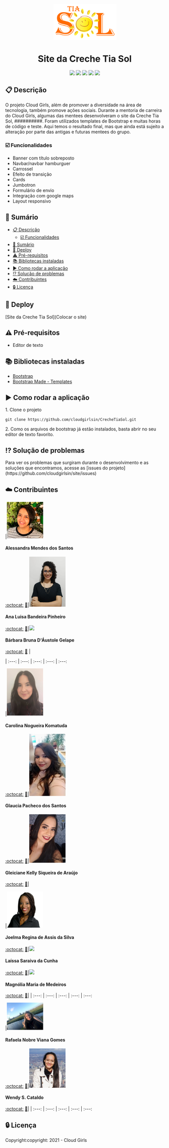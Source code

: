 <p align=center><img src="https://github.com/cloudgirlsin/CrecheTiaSol/blob/desenvolvedoras/assets/img/logo_tiasol.png" width=200 ></p>
<h1 align=center>Site da Creche Tia Sol</h1>

<p align=center><img src= "https://img.shields.io/static/v1?label=Status&message=Em desencolvimento&color=green&style=flat"> 
 <img src= "https://img.shields.io/static/v1?label=Linguagem&message=HTML%205&color=red&style=flat"> 
 <img src= "https://img.shields.io/static/v1?label=Linguagem&message=CSS%203&color=blue&style=flat"> 
 <img src= "https://img.shields.io/static/v1?label=Linguagem&message=JavaScript&color=yellow&style=flat&"> 
 <img src= "https://img.shields.io/static/v1?label=Biblioteca&message=Bootstrap&color=9cf&style=flat"></p>


## :clipboard: Descrição
<p>O projeto Cloud Girls, além de promover a diversidade na área de tecnologia, também promove ações sociais. Durante a mentoria de carreira do Cloud Girls, algumas das mentees desenvolveram o site da Creche Tia Sol, ##########. Foram utilizados templates de Bootstrap e muitas horas de código e teste. Aqui temos o resultado final, mas que ainda está sujeito a alteração por parte das antigas e futuras mentees do grupo.</p> 

### :ballot_box_with_check: Funcionalidades
- Banner com título sobreposto
- Navbar/navbar hamburguer
- Carrossel
- Efeito de transição
- Cards
- Jumbotron
- Formulário de envio
- Integração com google maps
- Layout responsivo

## :scroll: Sumário
- [:clipboard: Descrição](#clipboard-descrição)
  - [:ballot_box_with_check: Funcionalidades](#ballot_box_with_check-funcionalidades)
- [:scroll: Sumário](#scroll-sumário)
- [:rocket: Deploy](#rocket-deploy)
- [:warning: Pré-requisitos](#warning-pré-requisitos)
- [:books: Bibliotecas instaladas](#books-bibliotecas-instaladas)
- [:arrow_forward: Como rodar a aplicação](#arrow_forward-como-rodar-a-aplicação)
- [:interrobang: Solução de problemas](#interrobang-solução-de-problemas)
- [:cloud: Contribuintes](#cloud-contribuintes)
- [:lock: Licença](#lock-licença)

## :rocket: Deploy
[Site  da Creche Tia Sol](Colocar o site)

## :warning: Pré-requisitos
- Editor de texto

## :books: Bibliotecas instaladas
- [Bootstrap](https://getbootstrap.com/)
- [Bootstrap Made - Templates](https://bootstrapmade.com/)

## :arrow_forward: Como rodar a aplicação
<p>1. Clone o projeto </p>

```
git clone https://github.com/cloudgirlsin/CrecheTiaSol.git
```

<p>2. Como os arquivos de bootstrap já estão instalados, basta abrir no seu editor de texto favorito.</p>

## :interrobang: Solução de problemas
<p>Para ver os problemas que surgiram durante o desenvolvimento e as soluções que encontramos, acesse as [issues do projeto](https://github.com/cloudgirlsin/site/issues)</p>

## :cloud: Contribuintes



|<img src="https://github.com/cloudgirlsin/CrecheTiaSol/blob/main/assets/img/desenvolvedoras/alessandra.jpg" width=115 ><h4>Alessandra Mendes dos Santos </h4>[:octocat:](https://github.com/alessandraamendes) [:necktie:](https://www.linkedin.com/in/alessandraamendes/)|<img src="https://github.com/cloudgirlsin/CrecheTiaSol/blob/main/assets/img/desenvolvedoras/ana-lu.jpeg" width=115 ><h4>Ana Luisa Bandeira Pinheiro </h4>[:octocat:](https://github.com/analuisabandeira) [:necktie:](https://www.linkedin.com/in/analubandeira/)|<img src="https://github.com/cloudgirlsin/CrecheTiaSol/blob/main/assets/img/desenvolvedoras/b%C3%A1rbara_gelape.jpeg.jpg" width=115 ><h4>Bárbara Bruna D'Áustole Gelape</h4>[:octocat:](https://github.com/BarbaraBruna) [:necktie:](https://www.linkedin.com/in/barbaragelape/) |

| :---: | :---: | :---: | :---: | :---:

|<img src="https://github.com/cloudgirlsin/CrecheTiaSol/blob/main/assets/img/desenvolvedoras/carolina-komatuda.png" width=115 ><h4>Carolina Nogueira Komatuda</h4>[:octocat:](https://github.com/carolkomatuda) [:necktie:](https://www.linkedin.com/in/carolina-nogueira-komatuda-324ab9a0/)|<img src="https://github.com/cloudgirlsin/CrecheTiaSol/blob/main/assets/img/desenvolvedoras/Glaucia.jpeg" width=115 ><h4>Glaucia Pacheco dos Santos</h4>[:octocat:](https://github.com/glauciapacheco) [:necktie:](https://www.linkedin.com/in/glaucia-pacheco/)|<img src="https://github.com/cloudgirlsin/CrecheTiaSol/blob/main/assets/img/desenvolvedoras/Gleiciane.jpeg" width=115 ><h4>Gleiciane Kelly Siqueira de Araújo</h4>[:octocat:](https://github.com/GleicianeKelly) [:necktie:](https://www.linkedin.com/in/gleicianekelly/)|

|<img src="https://github.com/cloudgirlsin/CrecheTiaSol/blob/main/assets/img/desenvolvedoras/joelma.png" width=115 ><h4>Joelma Regina de Assis da Silva</h4>[:octocat:](https://github.com/joelmaregina) [:necktie:](https://www.linkedin.com/in/joelmaregina/)|<img src="https://github.com/cloudgirlsin/CrecheTiaSol/blob/main/assets/img/desenvolvedoras/La%C3%ADssaSaraiva.jpg" width=115 ><h4>Laíssa Saraiva da Cunha</h4>[:octocat:](https://github.com/LaissaSaraiva) [:necktie:](https://www.linkedin.com/in/laissasc/)|<img src="https://github.com/cloudgirlsin/CrecheTiaSol/blob/main/assets/img/desenvolvedoras/Magn%C3%B3lia.JPG" width=115 ><h4>Magnólia Maria de Medeiros</h4>[:octocat:](https://github.com/magnoliamedeiros) [:necktie:](https://www.linkedin.com/in/magnoliamedeiros/)| 
| :---: | :---: | :---: | :---: | :---:

|<img src="https://github.com/cloudgirlsin/CrecheTiaSol/blob/main/assets/img/desenvolvedoras/Rafaela.jpeg" width=115 ><h4>Rafaela Nobre Viana Gomes</h4>[:octocat:](https://github.com/rafaelanvg) [:necktie:](https://www.linkedin.com/in/rafanvg/)|<img src="https://github.com/cloudgirlsin/CrecheTiaSol/blob/main/assets/img/desenvolvedoras/wendy-cataldo.JPG" width=115 ><h4>Wendy S. Cataldo</h4>[:octocat:](https://github.com/wendycataldo) [:necktie:](https://www.linkedin.com/in/wendy-cataldo/)|
| :---: | :---: | :---: | :---: | :---:


## :lock: Licença
<p>Copyright:copyright: 2021 - Cloud Girls</p>